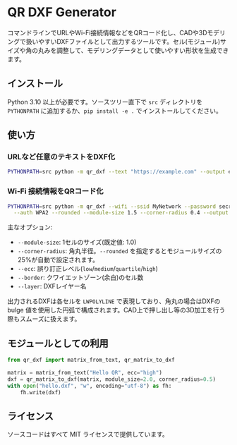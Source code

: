 # QR DXF Generator

コマンドラインでURLやWi-Fi接続情報などをQRコード化し、CADや3Dモデリングで扱いやすいDXFファイルとして出力するツールです。セル(モジュール)サイズや角の丸みを調整して、モデリングデータとして使いやすい形状を生成できます。

## インストール

Python 3.10 以上が必要です。ソースツリー直下で `src` ディレクトリを `PYTHONPATH` に追加するか、`pip install -e .` でインストールしてください。

## 使い方

### URLなど任意のテキストをDXF化

```bash
PYTHONPATH=src python -m qr_dxf --text "https://example.com" --output example.dxf --module-size 1.0 --rounded
```

### Wi-Fi 接続情報をQRコード化

```bash
PYTHONPATH=src python -m qr_dxf --wifi --ssid MyNetwork --password secretpass \
  --auth WPA2 --rounded --module-size 1.5 --corner-radius 0.4 --output wifi_qr.dxf
```

主なオプション:

- `--module-size`: 1セルのサイズ(既定値: 1.0)
- `--corner-radius`: 角丸半径。`--rounded` を指定するとモジュールサイズの25%が自動で設定されます。
- `--ecc`: 誤り訂正レベル(`low`/`medium`/`quartile`/`high`)
- `--border`: クワイエットゾーン(余白)のセル数
- `--layer`: DXFレイヤー名

出力されるDXFは各セルを `LWPOLYLINE` で表現しており、角丸の場合はDXFの bulge 値を使用した円弧で構成されます。CAD上で押し出し等の3D加工を行う際もスムーズに扱えます。

## モジュールとしての利用

```python
from qr_dxf import matrix_from_text, qr_matrix_to_dxf

matrix = matrix_from_text("Hello QR", ecc="high")
dxf = qr_matrix_to_dxf(matrix, module_size=2.0, corner_radius=0.5)
with open("hello.dxf", "w", encoding="utf-8") as fh:
    fh.write(dxf)
```

## ライセンス

ソースコードはすべて MIT ライセンスで提供しています。
